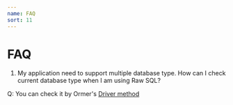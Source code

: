```yaml
---
name: FAQ
sort: 11
---
```


# FAQ

1. My application need to support multiple database type. How can I check current database type when I am using Raw SQL?

Q: You can check it by Ormer's [Driver method](orm.md#driver)
